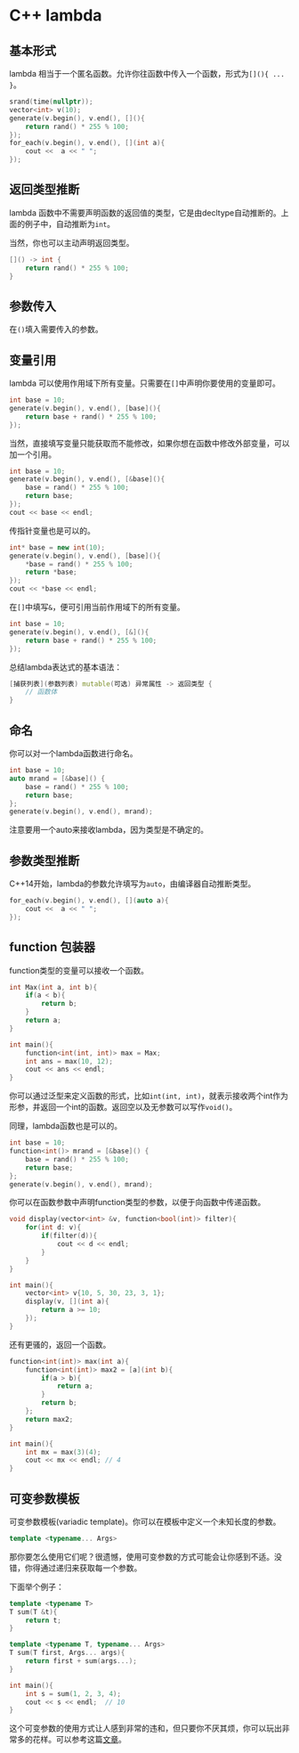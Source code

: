 # C++ lambda 

## 基本形式
lambda 相当于一个匿名函数。允许你往函数中传入一个函数，形式为`[](){ ... }`。
```cpp
srand(time(nullptr));
vector<int> v(10);
generate(v.begin(), v.end(), [](){
    return rand() * 255 % 100;
});
for_each(v.begin(), v.end(), [](int a){
    cout <<  a << " ";
});
```

## 返回类型推断
lambda 函数中不需要声明函数的返回值的类型，它是由decltype自动推断的。上面的例子中，自动推断为`int`。

当然，你也可以主动声明返回类型。
```cpp
[]() -> int {
    return rand() * 255 % 100;
}
```

## 参数传入
在`()`填入需要传入的参数。

## 变量引用

lambda 可以使用作用域下所有变量。只需要在`[]`中声明你要使用的变量即可。
```cpp
int base = 10;
generate(v.begin(), v.end(), [base](){
    return base + rand() * 255 % 100;
});
```
当然，直接填写变量只能获取而不能修改，如果你想在函数中修改外部变量，可以加一个引用。
```cpp
int base = 10;
generate(v.begin(), v.end(), [&base](){
    base = rand() * 255 % 100;
    return base;
});
cout << base << endl;
```
传指针变量也是可以的。
```cpp
int* base = new int(10);
generate(v.begin(), v.end(), [base](){
    *base = rand() * 255 % 100;
    return *base;
});
cout << *base << endl;
```

在`[]`中填写`&`，便可引用当前作用域下的所有变量。
```cpp
int base = 10;
generate(v.begin(), v.end(), [&](){
    return base + rand() * 255 % 100;
});
```

总结lambda表达式的基本语法：
```cpp
[捕获列表](参数列表) mutable(可选) 异常属性 -> 返回类型 {
    // 函数体
}
```

## 命名
你可以对一个lambda函数进行命名。
```cpp
int base = 10;
auto mrand = [&base]() {
    base = rand() * 255 % 100;
    return base;
};
generate(v.begin(), v.end(), mrand);
```
注意要用一个auto来接收lambda，因为类型是不确定的。

## 参数类型推断
C++14开始，lambda的参数允许填写为`auto`，由编译器自动推断类型。
```cpp
for_each(v.begin(), v.end(), [](auto a){
    cout <<  a << " ";
});
```

## function 包装器
function类型的变量可以接收一个函数。
```cpp
int Max(int a, int b){
    if(a < b){
        return b;
    }
    return a;
}

int main(){
    function<int(int, int)> max = Max;
    int ans = max(10, 12);
    cout << ans << endl;
}
```
你可以通过泛型来定义函数的形式，比如`int(int, int)`，就表示接收两个int作为形参，并返回一个int的函数。返回空以及无参数可以写作`void()`。

同理，lambda函数也是可以的。
```cpp
int base = 10;
function<int()> mrand = [&base]() {
    base = rand() * 255 % 100;
    return base;
};
generate(v.begin(), v.end(), mrand);
```

你可以在函数参数中声明function类型的参数，以便于向函数中传递函数。
```cpp
void display(vector<int> &v, function<bool(int)> filter){
    for(int d: v){
        if(filter(d)){
            cout << d << endl;
        }
    }
}

int main(){
    vector<int> v{10, 5, 30, 23, 3, 1};
    display(v, [](int a){
        return a >= 10;
    });
}
```

还有更骚的，返回一个函数。
```cpp
function<int(int)> max(int a){
    function<int(int)> max2 = [a](int b){
        if(a > b){
            return a;
        }
        return b;
    };
    return max2;
}

int main(){
    int mx = max(3)(4);
    cout << mx << endl; // 4
}
```

## 可变参数模板
可变参数模板(variadic template)。你可以在模板中定义一个未知长度的参数。
```cpp
template <typename... Args>
```
那你要怎么使用它们呢？很遗憾，使用可变参数的方式可能会让你感到不适。没错，你得通过递归来获取每一个参数。

下面举个例子：
```cpp
template <typename T>
T sum(T &t){
    return t;
}

template <typename T, typename... Args>
T sum(T first, Args... args){
    return first + sum(args...);
}

int main(){
    int s = sum(1, 2, 3, 4);
    cout << s << endl;  // 10
}
```

这个可变参数的使用方式让人感到非常的违和，但只要你不厌其烦，你可以玩出非常多的花样。可以参考这篇[文章](https://www.cnblogs.com/qicosmos/p/4325949.html)。


